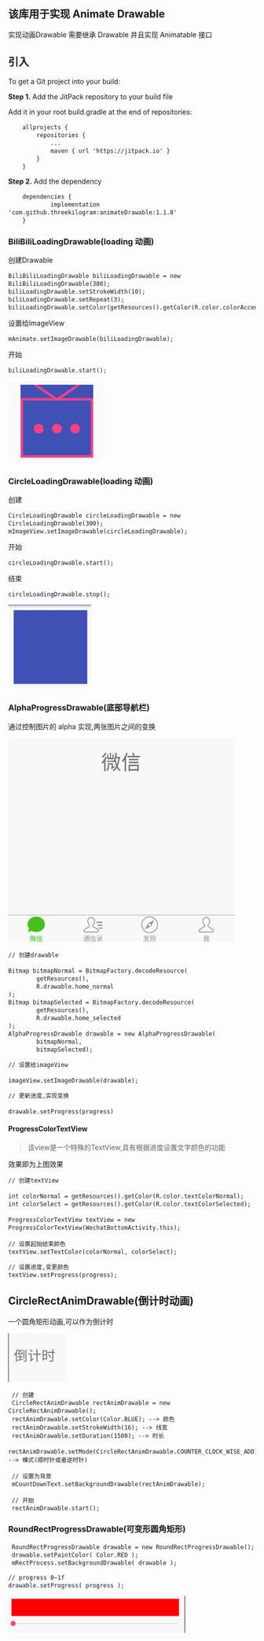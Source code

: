 
## 该库用于实现 Animate Drawable

实现动画Drawable 需要继承 Drawable 并且实现 Animatable 接口

## 引入

To get a Git project into your build:

**Step 1.** Add the JitPack repository to your build file

Add it in your root build.gradle at the end of repositories:

```
	allprojects {
		repositories {
			...
			maven { url 'https://jitpack.io' }
		}
	}
```

**Step 2.** Add the dependency

```
	dependencies {
	        implementation 'com.github.threekilogram:animateDrawable:1.1.8'
	}
```

### BiliBiliLoadingDrawable(loading 动画)

创建Drawable

```
BiliBiliLoadingDrawable biliLoadingDrawable = new BiliBiliLoadingDrawable(300);
biliLoadingDrawable.setStrokeWidth(10);
biliLoadingDrawable.setRepeat(3);
biliLoadingDrawable.setColor(getResources().getColor(R.color.colorAccent));
```

设置给ImageView

```
mAnimate.setImageDrawable(biliLoadingDrawable);
```

开始

```
biliLoadingDrawable.start();
```

![](img/pic01.gif)

### CircleLoadingDrawable(loading 动画)

创建

```
CircleLoadingDrawable circleLoadingDrawable = new CircleLoadingDrawable(300);
mImageView.setImageDrawable(circleLoadingDrawable);
```

开始

```
circleLoadingDrawable.start();
```

结束

```
circleLoadingDrawable.stop();
```

![](img/pic02.gif)

### AlphaProgressDrawable(底部导航栏) 

通过控制图片的 alpha 实现,两张图片之间的变换

![](img/pic03.gif)

```
// 创建drawable

Bitmap bitmapNormal = BitmapFactory.decodeResource(
        getResources(),
        R.drawable.home_normal
);
Bitmap bitmapSelected = BitmapFactory.decodeResource(
        getResources(),
        R.drawable.home_selected
);
AlphaProgressDrawable drawable = new AlphaProgressDrawable(
        bitmapNormal,
        bitmapSelected);
```

```
// 设置给imageView

imageView.setImageDrawable(drawable);
```

```
// 更新进度,实现变换

drawable.setProgress(progress)
```

#### ProgressColorTextView

>该view是一个特殊的TextView,具有根据进度设置文字颜色的功能

效果即为上图效果

```
// 创建textView

int colorNormal = getResources().getColor(R.color.textColorNormal);
int colorSelect = getResources().getColor(R.color.textColorSelected);

ProgressColorTextView textView = new ProgressColorTextView(WechatBottomActivity.this);

// 设置起始结束颜色
textView.setTextColor(colorNormal, colorSelect);
```

```
// 设置进度,变更颜色
textView.setProgress(progress);
```

## CircleRectAnimDrawable(倒计时动画)

一个圆角矩形动画,可以作为倒计时

![](img/pic04.gif)



```
 // 创建
 CircleRectAnimDrawable rectAnimDrawable = new CircleRectAnimDrawable();
 rectAnimDrawable.setColor(Color.BLUE); --> 颜色
 rectAnimDrawable.setStrokeWidth(16); --> 线宽
 rectAnimDrawable.setDuration(1500); --> 时长
 rectAnimDrawable.setMode(CircleRectAnimDrawable.COUNTER_CLOCK_WISE_ADD); --> 模式(顺时针或者逆时针)
 
 // 设置为背景
 mCountDownText.setBackgroundDrawable(rectAnimDrawable);
 
 // 开始
 rectAnimDrawable.start();
```

### RoundRectProgressDrawable(可变形圆角矩形)

```
 RoundRectProgressDrawable drawable = new RoundRectProgressDrawable();
 drawable.setPaintColor( Color.RED );
 mRectProcess.setBackgroundDrawable( drawable );
```

```
// progress 0~1f
drawable.setProgress( progress );
```

![](img/pic05.gif)

